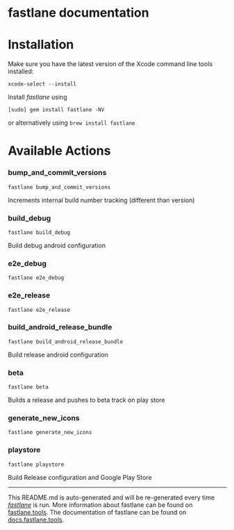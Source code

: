 fastlane documentation
================
# Installation

Make sure you have the latest version of the Xcode command line tools installed:

```
xcode-select --install
```

Install _fastlane_ using
```
[sudo] gem install fastlane -NV
```
or alternatively using `brew install fastlane`

# Available Actions
### bump_and_commit_versions
```
fastlane bump_and_commit_versions
```
Increments internal build number tracking (different than version)
### build_debug
```
fastlane build_debug
```
Build debug android configuration
### e2e_debug
```
fastlane e2e_debug
```

### e2e_release
```
fastlane e2e_release
```

### build_android_release_bundle
```
fastlane build_android_release_bundle
```
Build release android configuration
### beta
```
fastlane beta
```
Builds a release and pushes to beta track on play store
### generate_new_icons
```
fastlane generate_new_icons
```

### playstore
```
fastlane playstore
```
Build Release configuration and Google Play Store

----

This README.md is auto-generated and will be re-generated every time [_fastlane_](https://fastlane.tools) is run.
More information about fastlane can be found on [fastlane.tools](https://fastlane.tools).
The documentation of fastlane can be found on [docs.fastlane.tools](https://docs.fastlane.tools).
